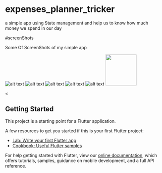# expenses_planner_tricker

a simple app using State management and help us to know how much money we spend in our day


#screenShots

Some Of ScreenShots of my simple app

![alt text](screenshots/1.png "")
![alt text](screenshots/2.png "")
![alt text](screenshots/3.png "")
![alt text](screenshots/4.png "")
![alt text](screenshots/5.png "")
<img src="screenshots/1.png?raw=true" width="100" height="100" />

<
## Getting Started

This project is a starting point for a Flutter application.

A few resources to get you started if this is your first Flutter project:

- [Lab: Write your first Flutter app](https://flutter.dev/docs/get-started/codelab)
- [Cookbook: Useful Flutter samples](https://flutter.dev/docs/cookbook)

For help getting started with Flutter, view our
[online documentation](https://flutter.dev/docs), which offers tutorials,
samples, guidance on mobile development, and a full API reference.


